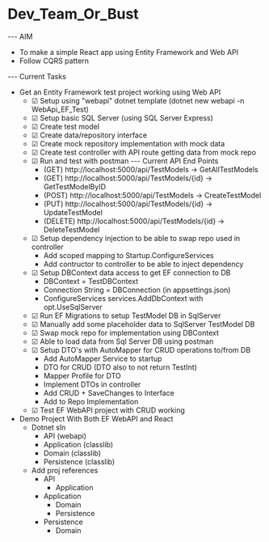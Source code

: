 # Dev_Team_Or_Bust

--- AIM
- To make a simple React app using Entity Framework and Web API
- Follow CQRS pattern

--- Current Tasks
- Get an Entity Framework test project working using Web API
    - ☑ Setup using "webapi" dotnet template  (dotnet new webapi -n WebApi_EF_Test)
    - ☑ Setup basic SQL Server (using SQL Server Express)
    - ☑ Create test model
    - ☑ Create data/repository interface
    - ☑ Create mock repository implementation with mock data
    - ☑ Create test controller with API route getting data from mock repo
    - ☑ Run and test with postman
        --- Current API End Points
        - (GET) http://localhost:5000/api/TestModels         -> GetAllTestModels
        - (GET) http://localhost:5000/api/TestModels/{id}    -> GetTestModelByID
        - (POST) http://localhost:5000/api/TestModels        -> CreateTestModel
        - (PUT) http://localhost:5000/api/TestModels/{id}    -> UpdateTestModel
        - (DELETE) http://localhost:5000/api/TestModels/{id} -> DeleteTestModel
    - ☑ Setup dependency injection to be able to swap repo used in controller
        - Add scoped mapping to Startup.ConfigureServices
        - Add contructor to controller to be able to inject dependency
    - ☑ Setup DBContext data access to get EF connection to DB
        - DBContext = TestDBContext
        - Connection String = DBConnection (in appsettings.json)
        - ConfigureServices services.AddDbContext with opt.UseSqlServer
    - ☑ Run EF Migrations to setup TestModel DB in SqlServer
    - ☑ Manually add some placeholder data to SqlServer TestModel DB
    - ☑ Swap mock repo for implementation using DBContext
    - ☑ Able to load data from Sql Server DB using postman
    - ☑ Setup DTO's with AutoMapper for CRUD operations to/from DB
        - Add AutoMapper Service to startup
        - DTO for CRUD (DTO also to not return TestInt)
        - Mapper Profile for DTO
        - Implement DTOs in controller
        - Add CRUD + SaveChanges to Interface
        - Add to Repo Implementation
    - ☑ Test EF WebAPI project with CRUD working
- Demo Project With Both EF WebAPI and React
    - Dotnet sln
        - API (webapi)
        - Application (classlib)
        - Domain (classlib)
        - Persistence (classlib)
    - Add proj references
        - API
            - Application
        - Application
            - Domain
            - Persistence
        - Persistence
            - Domain
    
    